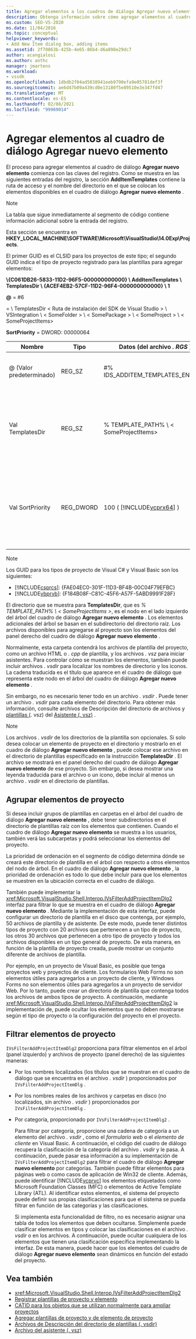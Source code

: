 ```yaml
---
title: Agregar elementos a los cuadros de diálogo Agregar nuevo elemento | Microsoft Docs
description: Obtenga información sobre cómo agregar elementos al cuadro de diálogo Agregar nuevo elemento de Visual Studio, de modo que pueda mostrar plantillas y elementos de proyecto para usarlos en sus proyectos.
ms.custom: SEO-VS-2020
ms.date: 11/04/2016
ms.topic: conceptual
helpviewer_keywords:
- Add New Item dialog box, adding items
ms.assetid: 2f70863b-425b-4e65-86b4-d6a898e29dc7
author: acangialosi
ms.author: anthc
manager: jmartens
ms.workload:
- vssdk
ms.openlocfilehash: 1dbdb2f04ad5038941eeb9790efa9e05781def3f
ms.sourcegitcommit: ae6d47b09a439cd0e13180f5e89510e3e347fd47
ms.translationtype: MT
ms.contentlocale: es-ES
ms.lasthandoff: 02/08/2021
ms.locfileid: "99969014"
---
```

# <a name="add-items-to-the-add-new-item-dialog-box"></a>Agregar elementos al cuadro de diálogo Agregar nuevo elemento
El proceso para agregar elementos al cuadro de diálogo **Agregar nuevo elemento** comienza con las claves del registro. Como se muestra en las siguientes entradas del registro, la sección **AddItemTemplates** contiene la ruta de acceso y el nombre del directorio en el que se colocan los elementos disponibles en el cuadro de diálogo **Agregar nuevo elemento** .

> [!NOTE]
> La tabla que sigue inmediatamente al segmento de código contiene información adicional sobre la entrada del registro.

 Esta sección se encuentra en **HKEY_LOCAL_MACHINE\SOFTWARE\Microsoft\VisualStudio\14.0Exp\Projects**.

 El primer GUID es el CLSID para los proyectos de este tipo; el segundo GUID indica el tipo de proyecto registrado para las plantillas para agregar elementos:

 **\\{C061DB26-5833-11D2-96F5-000000000000} \\ AddItemTemplates \\ TemplatesDir \\ {ACEF4EB2-57CF-11D2-96F4-000000000000} \\ 1**

 **@** = #6

   =  \\ TemplatesDir &lt; Ruta de instalación del SDK de Visual Studio &gt; \\ VSIntegration \\ &lt; SomeFolder &gt; \\ &lt; SomePackage &gt; \\ &lt; SomeProject &gt; \\ &lt; SomeProjectItems&gt;

 **SortPriority** = DWORD: 00000064

| Nombre | Tipo | Datos (del archivo *. RGS* ) | Descripción |
|------------------|-----------| - | - |
| @ (Valor predeterminado) | REG_SZ | #% IDS_ADDITEM_TEMPLATES_ENTRY% | IDENTIFICADOR de recurso para agregar plantillas de **elementos** . |
| Val TemplatesDir | REG_SZ | % TEMPLATE_PATH% \\ &lt; SomeProjectItems&gt; | Ruta de acceso de los elementos de proyecto mostrados en el cuadro de diálogo para el Asistente para **Agregar nuevo elemento** . |
| Val SortPriority | REG_DWORD | 100 ( [!INCLUDE[vcprx64](../../extensibility/internals/includes/vcprx64_md.md)] ) | Determina el criterio de ordenación en el nodo de árbol de los archivos que se muestran en el cuadro de diálogo **Agregar nuevo elemento** . |

> [!NOTE]
> Los GUID para los tipos de proyecto de Visual C# y Visual Basic son los siguientes:
> - [!INCLUDE[csprcs](../../data-tools/includes/csprcs_md.md)]: {FAE04EC0-301F-11D3-BF4B-00C04F79EFBC}
> - [!INCLUDE[vbprvb](../../code-quality/includes/vbprvb_md.md)]: {F184B08F-C81C-45F6-A57F-5ABD9991F28F}

 El directorio que se muestra para **TemplatesDir**, que es *% TEMPLATE_PATH% \\ &lt; SomeProjectItems &gt;*, es el nodo en el lado izquierdo del árbol del cuadro de diálogo **Agregar nuevo elemento** . Los elementos adicionales del árbol se basan en el subdirectorio del directorio raíz. Los archivos disponibles para agregarse al proyecto son los elementos del panel derecho del cuadro de diálogo **Agregar nuevo elemento** .

 Normalmente, esta carpeta contendrá los archivos de plantilla del proyecto, como un archivo HTML o *. cpp* de plantilla, y los archivos *. vsz* para iniciar asistentes. Para controlar cómo se muestran los elementos, también puede incluir archivos *. vsdir* para localizar los nombres de directorio y los iconos. La cadena traducida es el título que aparece en el cuadro de diálogo que representa este nodo en el árbol del cuadro de diálogo **Agregar nuevo elemento** .

 Sin embargo, no es necesario tener todo en un archivo *. vsdir* . Puede tener un archivo *. vsdir* para cada elemento del directorio. Para obtener más información, consulte archivos de Descripción del directorio de archivos y [plantillas (](../../extensibility/internals/template-directory-description-dot-vsdir-files.md). vsz) del [Asistente (. vsz)](../../extensibility/internals/wizard-dot-vsz-file.md) .

> [!NOTE]
> Los archivos *. vsdir* de los directorios de la plantilla son opcionales. Si solo desea colocar un elemento de proyecto en el directorio y mostrarlo en el cuadro de diálogo **Agregar nuevo elemento** , puede colocar ese archivo en el directorio de plantillas especificado en la instrucción **TemplatesDir** . El archivo se mostrará en el panel derecho del cuadro de diálogo **Agregar nuevo elemento** de ese proyecto. Sin embargo, si desea mostrar una leyenda traducida para el archivo o un icono, debe incluir al menos un archivo *. vsdir* en el directorio de plantillas.

## <a name="group-project-items"></a>Agrupar elementos de proyecto
 Si desea incluir grupos de plantillas en carpetas en el árbol del cuadro de diálogo **Agregar nuevo elemento** , debe tener subdirectorios en el directorio de plantillas raíz con los elementos que contienen. Cuando el cuadro de diálogo **Agregar nuevo elemento** se muestra a los usuarios, también verá las subcarpetas y podrá seleccionar los elementos del proyecto.

 La prioridad de ordenación en el segmento de código determina dónde se creará este directorio de plantilla en el árbol con respecto a otros elementos del nodo de árbol. En el cuadro de diálogo **Agregar nuevo elemento** , la prioridad de ordenación es todo lo que debe incluir para que los elementos se muestren en la ubicación correcta en el cuadro de diálogo.

 También puede implementar la <xref:Microsoft.VisualStudio.Shell.Interop.IVsFilterAddProjectItemDlg2> interfaz para filtrar lo que se muestra en el cuadro de diálogo **Agregar nuevo elemento** . Mediante la implementación de esta interfaz, puede configurar un directorio de plantilla en el disco que contenga, por ejemplo, 50 archivos de plantilla y de asistente. De este modo, puede tener distintos tipos de proyecto con 20 archivos que pertenecen a un tipo de proyecto, los otros 30 archivos que pertenecen a otro tipo de proyecto y todos los archivos disponibles en un tipo general de proyecto. De esta manera, en función de la plantilla de proyecto creada, puede mostrar un conjunto diferente de archivos de plantilla.

 Por ejemplo, en un proyecto de Visual Basic, es posible que tenga proyectos web y proyectos de cliente. Los formularios Web Forms no son elementos útiles para agregarlos a un proyecto de cliente, y Windows Forms no son elementos útiles para agregarlos a un proyecto de servidor Web. Por lo tanto, puede crear un directorio de plantilla que contenga todos los archivos de ambos tipos de proyecto. A continuación, mediante <xref:Microsoft.VisualStudio.Shell.Interop.IVsFilterAddProjectItemDlg2> la implementación de, puede ocultar los elementos que no deben mostrarse según el tipo de proyecto o la configuración del proyecto en el proyecto.

## <a name="filter-project-items"></a>Filtrar elementos de proyecto
 `IVsFilterAddProjectItemDlg2` proporciona para filtrar elementos en el árbol (panel izquierdo) y archivos de proyecto (panel derecho) de las siguientes maneras:

- Por los nombres localizados (los títulos que se muestran en el cuadro de diálogo que se encuentra en el archivo *. vsdir* ) proporcionados por `IVsFilterAddProjectItemDlg` .

- Por los nombres reales de los archivos y carpetas en disco (no localizados, sin archivo *. vsdir* ) proporcionados por `IVsFilterAddProjectItemDlg` .

- Por categoría, proporcionado por `IVsFilterAddProjectItemDlg2` .

  Para filtrar por categoría, proporcione una cadena de categoría a un elemento del archivo *. vsdir* , como el *formulario web* o el *elemento de cliente* en Visual Basic. A continuación, el código del cuadro de diálogo recupera la clasificación de la categoría del archivo *. vsdir* y le pasa. A continuación, puede pasar esa información a su implementación de `IVsFilterAddProjectItemDlg2` para filtrar el cuadro de diálogo **Agregar nuevo elemento** por categorías. También puede filtrar elementos para páginas web o como casos de aplicación de Win32 de cliente. Además, puede identificar [!INCLUDE[vcprvc](../../code-quality/includes/vcprvc_md.md)] los elementos etiquetados como Microsoft Foundation Classes (MFC) o elementos de Active Template Library (ATL). Al identificar estos elementos, el sistema del proyecto puede definir sus propias clasificaciones para que el sistema se pueda filtrar en función de las categorías y las clasificaciones.

  Si implementa esta funcionalidad de filtro, no es necesario asignar una tabla de todos los elementos que deben ocultarse. Simplemente puede clasificar elementos en tipos y colocar las clasificaciones en el archivo *. vsdir* o en los archivos. A continuación, puede ocultar cualquiera de los elementos que tienen una clasificación específica implementando la interfaz. De esta manera, puede hacer que los elementos del cuadro de diálogo **Agregar nuevo elemento** sean dinámicos en función del estado del proyecto.

## <a name="see-also"></a>Vea también
- <xref:Microsoft.VisualStudio.Shell.Interop.IVsFilterAddProjectItemDlg2>
- [Registrar plantillas de proyecto y elemento](../../extensibility/internals/registering-project-and-item-templates.md)
- [CATID para los objetos que se utilizan normalmente para ampliar proyectos](../../extensibility/internals/catids-for-objects-that-are-typically-used-to-extend-projects.md)
- [Agregar plantillas de proyecto y de elemento de proyecto](../../extensibility/internals/adding-project-and-project-item-templates.md)
- [Archivos de Descripción del directorio de plantillas (. vsdir)](../../extensibility/internals/template-directory-description-dot-vsdir-files.md)
- [Archivo del asistente (. vsz)](../../extensibility/internals/wizard-dot-vsz-file.md)
